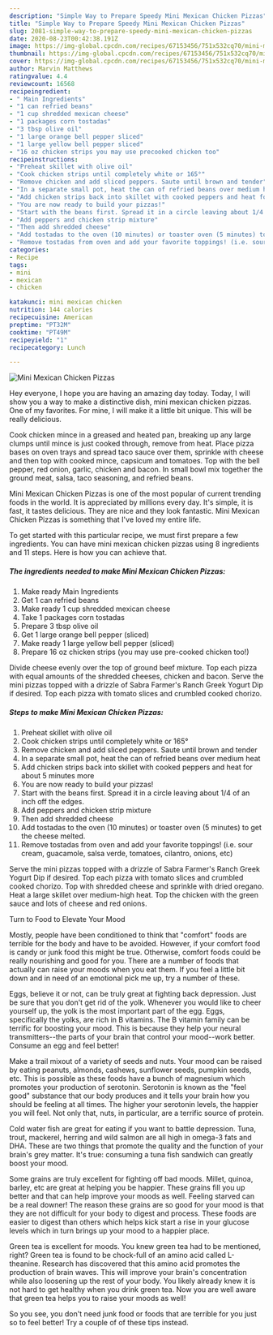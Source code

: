 ```yaml
---
description: "Simple Way to Prepare Speedy Mini Mexican Chicken Pizzas"
title: "Simple Way to Prepare Speedy Mini Mexican Chicken Pizzas"
slug: 2081-simple-way-to-prepare-speedy-mini-mexican-chicken-pizzas
date: 2020-08-23T00:42:38.191Z
image: https://img-global.cpcdn.com/recipes/67153456/751x532cq70/mini-mexican-chicken-pizzas-recipe-main-photo.jpg
thumbnail: https://img-global.cpcdn.com/recipes/67153456/751x532cq70/mini-mexican-chicken-pizzas-recipe-main-photo.jpg
cover: https://img-global.cpcdn.com/recipes/67153456/751x532cq70/mini-mexican-chicken-pizzas-recipe-main-photo.jpg
author: Marvin Matthews
ratingvalue: 4.4
reviewcount: 16568
recipeingredient:
- " Main Ingredients"
- "1 can refried beans"
- "1 cup shredded mexican cheese"
- "1 packages corn tostadas"
- "3 tbsp olive oil"
- "1 large orange bell pepper sliced"
- "1 large yellow bell pepper sliced"
- "16 oz chicken strips you may use precooked chicken too"
recipeinstructions:
- "Preheat skillet with olive oil"
- "Cook chicken strips until completely white or 165°"
- "Remove chicken and add sliced peppers. Saute until brown and tender"
- "In a separate small pot, heat the can of refried beans over medium heat"
- "Add chicken strips back into skillet with cooked peppers and heat for about 5 minutes more"
- "You are now ready to build your pizzas!"
- "Start with the beans first. Spread it in a circle leaving about 1/4 of an inch off the edges."
- "Add peppers and chicken strip mixture"
- "Then add shredded cheese"
- "Add tostadas to the oven (10 minutes) or toaster oven (5 minutes) to get the cheese melted."
- "Remove tostadas from oven and add your favorite toppings! (i.e. sour cream, guacamole, salsa verde, tomatoes, cilantro, onions, etc)"
categories:
- Recipe
tags:
- mini
- mexican
- chicken

katakunci: mini mexican chicken 
nutrition: 144 calories
recipecuisine: American
preptime: "PT32M"
cooktime: "PT49M"
recipeyield: "1"
recipecategory: Lunch

---
```



![Mini Mexican Chicken Pizzas](https://img-global.cpcdn.com/recipes/67153456/751x532cq70/mini-mexican-chicken-pizzas-recipe-main-photo.jpg)

Hey everyone, I hope you are having an amazing day today. Today, I will show you a way to make a distinctive dish, mini mexican chicken pizzas. One of my favorites. For mine, I will make it a little bit unique. This will be really delicious.

Cook chicken mince in a greased and heated pan, breaking up any large clumps until mince is just cooked through, remove from heat. Place pizza bases on oven trays and spread taco sauce over them, sprinkle with cheese and then top with cooked mince, capsicum and tomatoes. Top with the bell pepper, red onion, garlic, chicken and bacon. In small bowl mix together the ground meat, salsa, taco seasoning, and refried beans.

Mini Mexican Chicken Pizzas is one of the most popular of current trending foods in the world. It is appreciated by millions every day. It's simple, it is fast, it tastes delicious. They are nice and they look fantastic. Mini Mexican Chicken Pizzas is something that I've loved my entire life.


To get started with this particular recipe, we must first prepare a few ingredients. You can have mini mexican chicken pizzas using 8 ingredients and 11 steps. Here is how you can achieve that.

<!--inarticleads1-->

##### The ingredients needed to make Mini Mexican Chicken Pizzas:

1. Make ready  Main Ingredients
1. Get 1 can refried beans
1. Make ready 1 cup shredded mexican cheese
1. Take 1 packages corn tostadas
1. Prepare 3 tbsp olive oil
1. Get 1 large orange bell pepper (sliced)
1. Make ready 1 large yellow bell pepper (sliced)
1. Prepare 16 oz chicken strips (you may use pre-cooked chicken too!)


Divide cheese evenly over the top of ground beef mixture. Top each pizza with equal amounts of the shredded cheeses, chicken and bacon. Serve the mini pizzas topped with a drizzle of Sabra Farmer&#39;s Ranch Greek Yogurt Dip if desired. Top each pizza with tomato slices and crumbled cooked chorizo. 

<!--inarticleads2-->

##### Steps to make Mini Mexican Chicken Pizzas:

1. Preheat skillet with olive oil
1. Cook chicken strips until completely white or 165°
1. Remove chicken and add sliced peppers. Saute until brown and tender
1. In a separate small pot, heat the can of refried beans over medium heat
1. Add chicken strips back into skillet with cooked peppers and heat for about 5 minutes more
1. You are now ready to build your pizzas!
1. Start with the beans first. Spread it in a circle leaving about 1/4 of an inch off the edges.
1. Add peppers and chicken strip mixture
1. Then add shredded cheese
1. Add tostadas to the oven (10 minutes) or toaster oven (5 minutes) to get the cheese melted.
1. Remove tostadas from oven and add your favorite toppings! (i.e. sour cream, guacamole, salsa verde, tomatoes, cilantro, onions, etc)


Serve the mini pizzas topped with a drizzle of Sabra Farmer&#39;s Ranch Greek Yogurt Dip if desired. Top each pizza with tomato slices and crumbled cooked chorizo. Top with shredded cheese and sprinkle with dried oregano. Heat a large skillet over medium-high heat. Top the chicken with the green sauce and lots of cheese and red onions. 

Turn to Food to Elevate Your Mood


Mostly, people have been conditioned to think that "comfort" foods are terrible for the body and have to be avoided. However, if your comfort food is candy or junk food this might be true. Otherwise, comfort foods could be really nourishing and good for you. There are a number of foods that actually can raise your moods when you eat them. If you feel a little bit down and in need of an emotional pick me up, try a number of these.

Eggs, believe it or not, can be truly great at fighting back depression. Just be sure that you don't get rid of the yolk. Whenever you would like to cheer yourself up, the yolk is the most important part of the egg. Eggs, specifically the yolks, are rich in B vitamins. The B vitamin family can be terrific for boosting your mood. This is because they help your neural transmitters--the parts of your brain that control your mood--work better. Consume an egg and feel better!

Make a trail mixout of a variety of seeds and nuts. Your mood can be raised by eating peanuts, almonds, cashews, sunflower seeds, pumpkin seeds, etc. This is possible as these foods have a bunch of magnesium which promotes your production of serotonin. Serotonin is known as the "feel good" substance that our body produces and it tells your brain how you should be feeling at all times. The higher your serotonin levels, the happier you will feel. Not only that, nuts, in particular, are a terrific source of protein.

Cold water fish are great for eating if you want to battle depression. Tuna, trout, mackerel, herring and wild salmon are all high in omega-3 fats and DHA. These are two things that promote the quality and the function of your brain's grey matter. It's true: consuming a tuna fish sandwich can greatly boost your mood. 

Some grains are truly excellent for fighting off bad moods. Millet, quinoa, barley, etc are great at helping you be happier. These grains fill you up better and that can help improve your moods as well. Feeling starved can be a real downer! The reason these grains are so good for your mood is that they are not difficult for your body to digest and process. These foods are easier to digest than others which helps kick start a rise in your glucose levels which in turn brings up your mood to a happier place.

Green tea is excellent for moods. You knew green tea had to be mentioned, right? Green tea is found to be chock-full of an amino acid called L-theanine. Research has discovered that this amino acid promotes the production of brain waves. This will improve your brain's concentration while also loosening up the rest of your body. You likely already knew it is not hard to get healthy when you drink green tea. Now you are well aware that green tea helps you to raise your moods as well!

So you see, you don't need junk food or foods that are terrible for you just so to feel better! Try  a  couple of  of  these  tips  instead.

